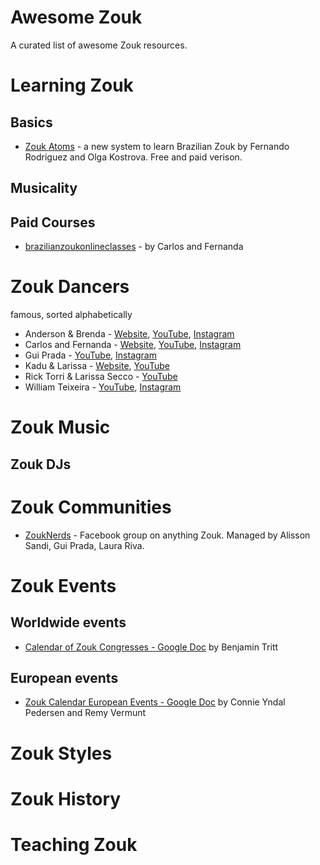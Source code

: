 # Awesome Zouk

A curated list of awesome Zouk resources.

# Learning Zouk

## Basics

* [Zouk Atoms](https://zoukatoms.com/) - a new system to learn Brazilian Zouk by Fernando Rodriguez and Olga Kostrova. Free and paid verison.

## Musicality

## Paid Courses

* [brazilianzoukonlineclasses](https://www.brazilianzoukonlineclasses.com/) - by Carlos and Fernanda

# Zouk Dancers

famous, sorted alphabetically

* Anderson & Brenda - [Website](https://andersonbrenda.com/), [YouTube](https://www.youtube.com/@AndersonBrenda), [Instagram](https://www.instagram.com/andersonbrenda)
* Carlos and Fernanda - [Website](https://www.brazilianzoukonlineclasses.com/), [YouTube](https://www.youtube.com/@carlosandfernanda6241), [Instagram](https://www.instagram.com/carlosandfernanda/)
* Gui Prada - [YouTube](https://www.youtube.com/@guilhermeprada), [Instagram](https://www.instagram.com/gui_prada/)
* Kadu & Larissa - [Website](https://kadularissaonline.com/), [YouTube](https://www.youtube.com/@KaduLarissaKLDance)
* Rick Torri & Larissa Secco - [YouTube](https://www.youtube.com/watch?v=czoYt0Dd_bQ)
* William Teixeira - [YouTube](https://www.youtube.com/@williamteixeira2376), [Instagram](https://www.instagram.com/williamteixeira.dancer/)

# Zouk Music

## Zouk DJs

# Zouk Communities

- [ZoukNerds](https://www.facebook.com/groups/zouknerds) - Facebook group on anything Zouk. Managed by Alisson Sandi, Gui Prada, Laura Riva.

# Zouk Events

## Worldwide events

* [Calendar of Zouk Congresses - Google Doc](https://docs.google.com/spreadsheets/d/13os9Gw6usb6D0KOobyTsf0p6jTHvZDfQnWnRrOHgtN8/edit#gid=649819658) by Benjamin Tritt

## European events

* [Zouk Calendar European Events - Google Doc](https://docs.google.com/spreadsheets/d/1h10hXMBmejYJKrV4NWC76ukEU65WfIy5CKiZIIT1xaQ/htmlview) by Connie Yndal Pedersen and Remy Vermunt

# Zouk Styles

# Zouk History

# Teaching Zouk
